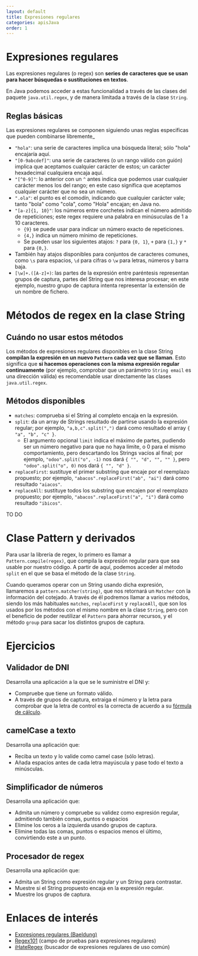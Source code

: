 ```yaml
---
layout: default
title: Expresiones regulares
categories: apisJava
order: 1
---
```


# Expresiones regulares

Las expresiones regulares (o regex) son **series de caracteres que se usan para hacer búsquedas o sustituciones en textos**.

En Java podemos acceder a estas funcionalidad a través de las clases del paquete `java.util.regex`, y de manera limitada a través de la clase `String`.

## Reglas básicas

Las expresiones regulares se componen siguiendo unas reglas especificas que pueden combinarse libremente_

* `"hola"`: una serie de caracteres implica una búsqueda literal; sólo "hola" encajaría aquí.
* `"[0-9abcdef]"`: una serie de caracteres (o un rango válido con guión) implica que aceptamos cualquier carácter de estos; un carácter hexadecimal cualquiera encaja aquí.
* `"[^0-9]"`: lo anterior con un `^` antes indica que podemos usar cualquier carácter menos los del rango; en este caso significa que aceptamos cualquier carácter que no sea un número.
* `".ola"`: el punto es el comodín, indicando que cualquier carácter vale; tanto "bola" como "cola", como "Hola" encajan; en Java no.
* `"[a-z]{1, 10}"`: los números entre corchetes indican el número admitido de repeticiones; este regex requiere una palabra en minúsuculas de 1 a 10 caracteres. 
  * `{9}` se puede usar para indicar un número exacto de repeticiones.
  * `{4,}` indica un número mínimo de repeticiones. 
  * Se pueden usar los siguientes atajos: `?` para `{0, 1}`, `+` para `{1,}` y `*` para `{0,}`.
* También hay atajos disponibles para conjuntos de caracteres comunes, como `\s` para espacios, `\d` para cifras o `\w` para letras, números y barra baja.
* `[\w]+.([A-z]+)`: las partes de la expresión entre paréntesis representan grupos de captura, partes del String que nos interesa procesar; en este ejemplo, nuestro grupo de captura intenta representar la extensión de un nombre de fichero.

# Métodos de regex en la clase String

## Cuándo no usar estos métodos

Los métodos de expresiones regulares disponibles en la clase String **compilan la expresión en un nuevo `Pattern` cada vez que se llaman**. Esto significa que **si hacemos operaciones con la misma expresión regular continuamente** (por ejemplo, comprobar que un parámetro `String email` es una dirección válida) es recomendable usar directamente las clases `java.util.regex`.

## Métodos disponibles

* `matches`: comprueba si el String al completo encaja en la expresión.
* `split`: da un array de Strings resultado de partirse usando la expresión regular; por ejemplo, `"a,b,c".split(",")` dará como resultado el array `{ "a", "b", "c" }`. 
  * El argumento opcional `limit` indica el máximo de partes, pudiendo ser un número negativo para que no haya límite, o 0 para el mismo comportamiento, pero descartando los Strings vacíos al final; por ejemplo, `"odoo".split("o", -1)` nos dará `{ "", "d", "", "" }`, pero `"odoo".split("o", 0)` nos dará `{ "", "d" }`.
* `replaceFirst`: sustituye el primer substring que encaje por el reemplazo propuesto; por ejemplo, `"abacos".replaceFirst("ab", "ai")` dará como resultado `"aiacos"`.
* `replaceAll`: sustituye todos los substring que encajen por el reemplazo propuesto; por ejemplo, `"abacos".replaceFirst("a", "i")` dará como resultado `"ibicos"`.

TO DO

# Clase Pattern y derivados

Para usar la librería de regex, lo primero es llamar a `Pattern.compile(regex)`, que compila la expresión regular para que sea usable por nuestro código. A partir de aquí, podemos acceder al método `split` en el que se basa el método de la clase `String`.

Cuando queramos operar con un String usando dicha expresión, llamaremos a `pattern.matcher(string)`, que nos retornará un `Matcher` con la información del cotejado. A través de él podremos llamar a varios métodos, siendo los más habituales `matches`, `replaceFirst` y `replaceAll`, que son los usados por los métodos con el mismo nombre en la clase `String`, pero con el beneficio de poder reutilizar el `Pattern` para ahorrar recursos, y el método `group` para sacar los distintos grupos de captura.

# Ejercicios

## Validador de DNI
Desarrolla una aplicación a la que se le suministre el DNI y:
* Compruebe que tiene un formato válido.
* A través de grupos de captura, extraiga el número y la letra para comprobar que la letra de control es la correcta de acuerdo a su [fórmula de cálculo](https://es.wikipedia.org/wiki/DNI_(Espa%C3%B1a)#N%C3%BAmero).

## camelCase a texto
Desarrolla una aplicación que:
* Reciba un texto y lo valide como camel case (sólo letras).
* Añada espacios antes de cada letra mayúscula y pase todo el texto a minúsculas.

## Simplificador de números
Desarrolla una aplicación que:
* Admita un número y compruebe su validez como expresión regular, admitiendo también comas, puntos o espacios
* Elimine los ceros a la izquierda usando grupos de captura.
* Elimine todas las comas, puntos o espacios menos el último, convirtiendo este a un punto.

## Procesador de regex
Desarrolla una aplicación que:
* Admita un String como expresión regular y un String para contrastar.
* Muestre si el String propuesto encaja en la expresión regular.
* Muestre los grupos de captura.

# Enlaces de interés
* [Expresiones regulares (Baeldung)](https://www.baeldung.com/regular-expressions-java)
* [Regex101](https://regex101.com/) (campo de pruebas para expresiones regulares)
* [iHateRegex](https://ihateregex.io/) (buscador de expresiones regulares de uso común)
